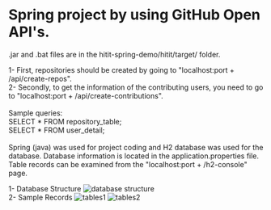 # Spring project by using GitHub Open API's.  

.jar and .bat files are in the hitit-spring-demo/hitit/target/ folder.  

1- First, repositories should be created by going to "localhost:port + /api/create-repos".
<br>
2- Secondly, to get the information of the contributing users, you need to go to "localhost:port + /api/create-contributions".  
<br>
Sample queries:
<br>
SELECT * FROM repository_table;
<br>
SELECT * FROM user_detail;  
<br>
Spring (java) was used for project coding and H2 database was used for the database. Database information is located in the application.properties file. Table records can be examined from the "localhost:port + /h2-console" page.  

1- Database Structure
![database structure](https://github.com/kemoek/hitit-spring-demo/assets/59113696/886b202e-f087-4f09-922c-8467fb6c986f)
<br>
2- Sample Records
![tables1](https://github.com/kemoek/hitit-spring-demo/assets/59113696/14a946e2-dbba-498b-a55f-d5ff85f31d9b)
![tables2](https://github.com/kemoek/hitit-spring-demo/assets/59113696/e49c1a5e-4cb1-43a9-9fbb-e0faca24ad58)
